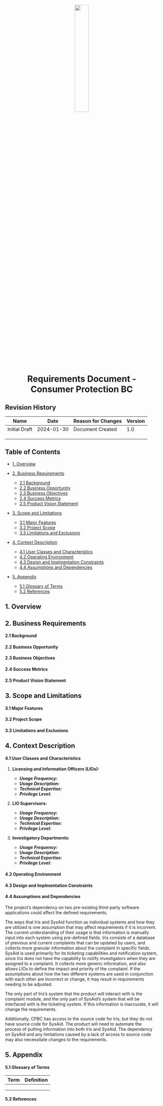 <p = align="center">
   <img src="https://www.consumerprotectionbc.ca/wordpress/wp-content/themes/consumerprotectionbc/images/logo.png" width="30%">
<p>

<h1 align="center"> Requirements Document - Consumer Protection BC </h1>

## Revision History

| Name | Date | Reason for Changes | Version |
| ----------- | ----------- | ------------- | ---------- | 
| Initial Draft | 2024-01-30 | Document Created | 1.0 |
|  |  | | |
|  |  | | |
|  |  | | |

## Table of Contents

- [1. Overview](#1-overview)

- [2. Business Requirements](#2-business-requirements)
   * [2.1 Background](#21-background)
   * [2.2 Business Opportunity](#22-business-opportunity)
   * [2.3 Business Objectives](#23-business-objectives)
   * [2.4 Success Metrics](#24-success-metrics)
   * [2.5 Product Vision Statement](#25-product-vision-statement)

- [3. Scope and Limitations](#3-scope-and-limitations)
   * [3.1 Major Features](#31-major-features)
   * [3.2 Project Scope](#32-project-scope)
   * [3.3 Limitations and Exclusions](#33-limitations-and-exclusions)

- [4. Context Description](#4-context-description)
   * [4.1 User Classes and Characteristics](#41-user-classes-and-characteristics)
   * [4.2 Operating Environment](#42-operating-environment)
   * [4.3 Design and Implmentation Constraints](#43-design-and-implmentation-constraints)
   * [4.4 Assumptions and Dependencies](#44-assumptions-and-dependencies)

- [5. Appendix](#5-appendix)
   * [5.1 Glossary of Terms](#51-glossary-of-terms)
   * [5.2 References](#52-references)

## 1. Overview

## 2. Business Requirements

#### **2.1 Background**

#### **2.2 Business Opportunity**

#### **2.3 Business Objectives**

#### **2.4 Success Metrics**

#### **2.5 Product Vision Statement**

## 3. Scope and Limitations

#### **3.1 Major Features**

#### **3.2 Project Scope**

#### **3.3 Limitations and Exclusions**

## 4. Context Description

#### **4.1 User Classes and Characteristics**

1. **Licensing and Information Officers (LIOs):**
   - ***Usage Frequency:***
   - ***Usage Description:***
   - ***Technical Expertise:***
   - ***Privilege Level:***

2. **LIO Supervisors:**
   - ***Usage Frequency:***
   - ***Usage Description:***
   - ***Technical Expertise:***
   - ***Privilege Level:***

3. **Investigatory Departments:**
   - ***Usage Frequency:***
   - ***Usage Description:***
   - ***Technical Expertise:***
   - ***Privilege Level:***

#### **4.2 Operating Environment**

#### **4.3 Design and Implmentation Constraints**

#### **4.4 Assumptions and Dependencies**
The project’s dependency on two pre-existing third-party software applications could affect the defined requirements. 

The ways that Iris and SysAid function as individual systems and how they are utilized is one assumption that may affect requirements if it is incorrent. The current understanding of their usage is that information is manually input into each system using pre-defined fields. Iris consists of a database of previous and current complaints that can be updated by users, and collects more granular information about the complaint in specific fields. SysAid is used primarily for its ticketing capabilities and notification system, since Iris does not have the capability to notify investigators when they are assigned to a complaint. It collects more generic information, and also allows LIOs to define the impact and priority of the complaint. If the assumptions about how the two different systems are used in conjunction with each other are incorrect or change, it may result in requirements needing to be adjusted.

The only part of Iris’s system that the product will interact with is the complaint module, and the only part of SysAid’s system that will be interfaced with is the ticketing system. If this information is inaccurate, it will change the requirements.

Additionally, CPBC has access to the source code for Iris, but they do not have source code for SysAid. The product will need to automate the process of putting information into both Iris and SysAid. The dependency on SysAid and any limitations caused by a lack of access to source code may also necessitate changes to the requirements.


## 5. Appendix

#### **5.1 Glossary of Terms**

| Term | Definition |
| ---- | ---------- |
|      |            |
|      |            |
|      |            |

#### **5.2 References**
